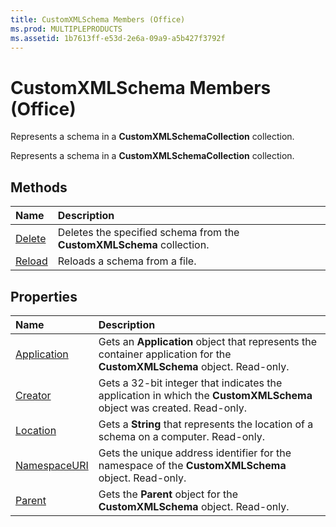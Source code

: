 ```yaml
---
title: CustomXMLSchema Members (Office)
ms.prod: MULTIPLEPRODUCTS
ms.assetid: 1b7613ff-e53d-2e6a-09a9-a5b427f3792f
---
```



# CustomXMLSchema Members (Office)
Represents a schema in a  **CustomXMLSchemaCollection** collection.

Represents a schema in a  **CustomXMLSchemaCollection** collection.


## Methods



|**Name**|**Description**|
|:-----|:-----|
|[Delete](customxmlschema-delete-method-office.md)|Deletes the specified schema from the  **CustomXMLSchema** collection.|
|[Reload](customxmlschema-reload-method-office.md)|Reloads a schema from a file.|

## Properties



|**Name**|**Description**|
|:-----|:-----|
|[Application](customxmlschema-application-property-office.md)|Gets an  **Application** object that represents the container application for the **CustomXMLSchema** object. Read-only.|
|[Creator](customxmlschema-creator-property-office.md)|Gets a 32-bit integer that indicates the application in which the  **CustomXMLSchema** object was created. Read-only.|
|[Location](customxmlschema-location-property-office.md)|Gets a  **String** that represents the location of a schema on a computer. Read-only.|
|[NamespaceURI](customxmlschema-namespaceuri-property-office.md)|Gets the unique address identifier for the namespace of the  **CustomXMLSchema** object. Read-only.|
|[Parent](customxmlschema-parent-property-office.md)|Gets the  **Parent** object for the **CustomXMLSchema** object. Read-only.|

